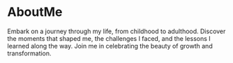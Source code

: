 # AboutMe
Embark on a journey through my life, from childhood to adulthood. Discover the moments that shaped me, the challenges I faced, and the lessons I learned along the way. Join me in celebrating the beauty of growth and transformation.
